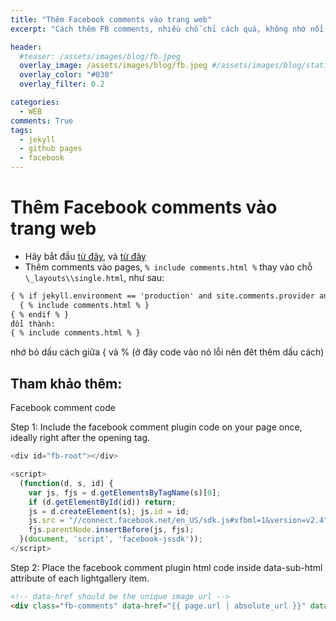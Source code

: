 ```yaml
---
title: "Thêm Facebook comments vào trang web"
excerpt: "Cách thêm FB comments, nhiều chỗ chỉ cách quá, không nhớ nổi!"

header:
  #teaser: /assets/images/blog/fb.jpeg
  overlay_image: /assets/images/blog/fb.jpeg #/assets/images/blog/staticman.jpg
  overlay_color: "#030"
  overlay_filter: 0.2

categories:
  - WEB
comments: True
tags:
  - jekyll
  - github pages
  - facebook
---
```


# Thêm Facebook comments vào trang web

- Hãy bắt đầu [từ đây](https://developers.facebook.com/apps), và [từ đây](https://developers.facebook.com/docs/javascript/quickstart)
- Thêm comments vào pages, `% include comments.html %` thay vào chỗ  `\_layouts\\single.html`, như sau:

```markdown
{ % if jekyll.environment == 'production' and site.comments.provider and page.comments % }
  { % include comments.html % }
{ % endif % }
đổi thành:
{ % include comments.html % }
```
nhớ bỏ dấu cách giữa { và % (ở đây code vào nó lỗi nên đêt thêm dấu cách)

## Tham khảo thêm:

Facebook comment code

Step 1: Include the facebook comment plugin code on your page once, ideally right after the opening <body> tag.

```javascript
<div id="fb-root"></div>

<script>
  (function(d, s, id) {
    var js, fjs = d.getElementsByTagName(s)[0];
    if (d.getElementById(id)) return;
    js = d.createElement(s); js.id = id;
    js.src = "//connect.facebook.net/en_US/sdk.js#xfbml=1&version=v2.4";
    fjs.parentNode.insertBefore(js, fjs);
  }(document, 'script', 'facebook-jssdk'));
</script>
```

Step 2: Place the facebook comment plugin html code inside data-sub-html attribute of each lightgallery item.

```html
<!-- data-href should be the unique image url -->
<div class="fb-comments" data-href="{{ page.url | absolute_url }}" data-width="400" data-numposts="5"></div>
```

<!-- <div class="fb-comments" data-href="{{ page.url | absolute_url }}" data-width="400" data-numposts="5"></div> -->
